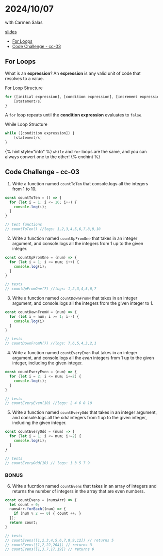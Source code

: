 # 2024/10/07
with Carmen Salas

[slides](https://docs.google.com/presentation/d/1mfDdxYD6CvA-D7BkI4dK-5lH6A48cPFh7UhV_jG_e5M/edit?usp=sharing)

- [For Loops](#for-loops)
- [Code Challenge - cc-03](#code-challenge---cc-03)

## For Loops

What is an **expression**?
An **expression** is any valid unit of code that resolves to a value.

For Loop Structure

```js
for ([initial expression], [condition expression], [increment expression]) {
    [statement/s]
}
```

A `for` loop repeats until the **condition expression** evaluates to `false`.

While Loop Structure

```js
while ([condition expression]) {
    [statement/s]
}
```

{% hint style="info" %}
`while` and `for` loops are the same, and you can always convert one to the other!
{% endhint %}

## Code Challenge - cc-03

1. Write a function named `countToTen` that console.logs all the integers from 1 to 10. 
```js
const countToTen = () => {
  for (let i = 1; i <= 10; i++) {
    console.log(i);
  }
}

// test functions
// countToTen() //logs: 1,2,3,4,5,6,7,8,9,10
```

2. Write a function named `countUpFromOne` that takes in an integer argument, and console.logs all the integers from 1 up to the given integer. 
```js
const countUpFromOne = (num) => {
  for (let i = 1; i <= num; i++) {
    console.log(i);
  }
}

// tests
// countUpFromOne(7) //logs: 1,2,3,4,5,6,7
```

3. Write a function named `countDownFromN` that takes in an integer argument, and console.logs all the integers from the given integer to 1. 
```js
const countDownFromN = (num) => {
  for (let i = num; i >= 1; i--) {
    console.log(i)
  }
}

// tests
// countDownFromN(7) //logs: 7,6,5,4,3,2,1
```

4. Write a function named `countEveryEven` that takes in an integer argument, and console.logs all the *even* integers from 1 up to the given integer, including the given integer. 
```js
const countEveryEven = (num) => {
  for (let i = 2; i <= num; i+=2) {
    console.log(i);
  }
}

// tests
// countEveryEven(10) //logs: 2 4 6 8 10
```

5. Write a function named `countEveryOdd` that takes in an integer argument, and console.logs all the *odd* integers from 1 up to the given integer, including the given integer. 
```js
const countEveryOdd = (num) => {
  for (let i = 1; i <= num; i+=2) {
    console.log(i);
  }
}

// tests
// countEveryOdd(10) // logs: 1 3 5 7 9
```

### BONUS
6. Write a fucntion named `countEvens` that takes in an array of integers and returns the number of integers in the array that are even numbers. 
```js
const countEvens = (numsArr) => {
  let count = 0;
  numsArr.forEach((num) => {
    if (num % 2 == 0) { count ++; }
  });
  return count;
}

// tests
// countEvens([1,2,3,4,5,6,7,8,9,12]) // returns 5
// countEvens([1,2,22,204]) // returns 3
// countEvens([1,3,7,17,19]) // returns 0
```